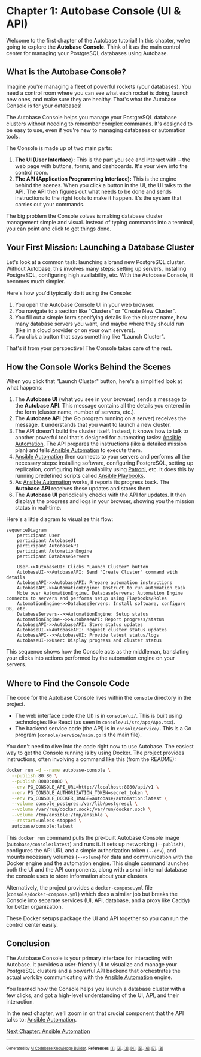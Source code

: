 # Chapter 1: Autobase Console (UI & API)

Welcome to the first chapter of the Autobase tutorial! In this chapter, we're going to explore the **Autobase Console**. Think of it as the main control center for managing your PostgreSQL databases using Autobase.

## What is the Autobase Console?

Imagine you're managing a fleet of powerful rockets (your databases). You need a control room where you can see what each rocket is doing, launch new ones, and make sure they are healthy. That's what the Autobase Console is for your databases!

The Autobase Console helps you manage your PostgreSQL database clusters without needing to remember complex commands. It's designed to be easy to use, even if you're new to managing databases or automation tools.

The Console is made up of two main parts:

1.  **The UI (User Interface):** This is the part you see and interact with – the web page with buttons, forms, and dashboards. It's your view into the control room.
2.  **The API (Application Programming Interface):** This is the engine behind the scenes. When you click a button in the UI, the UI talks to the API. The API then figures out what needs to be done and sends instructions to the right tools to make it happen. It's the system that carries out your commands.

The big problem the Console solves is making database cluster management simple and visual. Instead of typing commands into a terminal, you can point and click to get things done.

## Your First Mission: Launching a Database Cluster

Let's look at a common task: launching a brand new PostgreSQL cluster. Without Autobase, this involves many steps: setting up servers, installing PostgreSQL, configuring high availability, etc. With the Autobase Console, it becomes much simpler.

Here's how you'd typically do it using the Console:

1.  You open the Autobase Console UI in your web browser.
2.  You navigate to a section like "Clusters" or "Create New Cluster".
3.  You fill out a simple form specifying details like the cluster name, how many database servers you want, and maybe where they should run (like in a cloud provider or on your own servers).
4.  You click a button that says something like "Launch Cluster".

That's it from your perspective! The Console takes care of the rest.

## How the Console Works Behind the Scenes

When you click that "Launch Cluster" button, here's a simplified look at what happens:

1.  The **Autobase UI** (what you see in your browser) sends a message to the **Autobase API**. This message contains all the details you entered in the form (cluster name, number of servers, etc.).
2.  The **Autobase API** (the Go program running on a server) receives the message. It understands that you want to launch a new cluster.
3.  The API doesn't build the cluster itself. Instead, it knows how to talk to another powerful tool that's designed for automating tasks: [Ansible Automation](02_ansible_automation_.md). The API prepares the instructions (like a detailed mission plan) and tells [Ansible Automation](02_ansible_automation_.md) to execute them.
4.  [Ansible Automation](02_ansible_automation_.md) then connects to your servers and performs all the necessary steps: installing software, configuring PostgreSQL, setting up replication, configuring high availability using [Patroni](03_patroni_.md), etc. It does this by running predefined scripts called [Ansible Playbooks](06_ansible_playbooks_.md).
5.  As [Ansible Automation](02_ansible_automation_.md) works, it reports its progress back. The **Autobase API** receives these updates and stores them.
6.  The **Autobase UI** periodically checks with the API for updates. It then displays the progress and logs in your browser, showing you the mission status in real-time.

Here's a little diagram to visualize this flow:

```mermaid
sequenceDiagram
    participant User
    participant AutobaseUI
    participant AutobaseAPI
    participant AutomationEngine
    participant DatabaseServers

    User->>AutobaseUI: Clicks "Launch Cluster" button
    AutobaseUI->>AutobaseAPI: Send "Create Cluster" command with details
    AutobaseAPI->>AutobaseAPI: Prepare automation instructions
    AutobaseAPI->>AutomationEngine: Instruct to run automation task
    Note over AutomationEngine, DatabaseServers: Automation Engine connects to servers and performs setup using Playbooks/Roles
    AutomationEngine->>DatabaseServers: Install software, configure DB, etc.
    DatabaseServers-->>AutomationEngine: Setup status
    AutomationEngine-->>AutobaseAPI: Report progress/status
    AutobaseAPI->>AutobaseAPI: Store status updates
    AutobaseUI->>AutobaseAPI: Request cluster status updates
    AutobaseAPI-->>AutobaseUI: Provide latest status/logs
    AutobaseUI->>User: Display progress and cluster status
```

This sequence shows how the Console acts as the middleman, translating your clicks into actions performed by the automation engine on your servers.

## Where to Find the Console Code

The code for the Autobase Console lives within the `console` directory in the project.

*   The web interface code (the UI) is in `console/ui/`. This is built using technologies like React (as seen in `console/ui/src/app/App.tsx`).
*   The backend service code (the API) is in `console/service/`. This is a Go program (`console/service/main.go` is the main file).

You don't need to dive into the code right now to use Autobase. The easiest way to get the Console running is by using Docker. The project provides instructions, often involving a command like this (from the README):

```bash
docker run -d --name autobase-console \
  --publish 80:80 \
  --publish 8080:8080 \
  --env PG_CONSOLE_API_URL=http://localhost:8080/api/v1 \
  --env PG_CONSOLE_AUTHORIZATION_TOKEN=secret_token \
  --env PG_CONSOLE_DOCKER_IMAGE=autobase/automation:latest \
  --volume console_postgres:/var/lib/postgresql \
  --volume /var/run/docker.sock:/var/run/docker.sock \
  --volume /tmp/ansible:/tmp/ansible \
  --restart=unless-stopped \
  autobase/console:latest
```
This `docker run` command pulls the pre-built Autobase Console image (`autobase/console:latest`) and runs it. It sets up networking (`--publish`), configures the API URL and a simple authorization token (`--env`), and mounts necessary volumes (`--volume`) for data and communication with the Docker engine and the automation engine. This single command launches both the UI and the API components, along with a small internal database the console uses to store information about your clusters.

Alternatively, the project provides a `docker-compose.yml` file (`console/docker-compose.yml`) which does a similar job but breaks the Console into separate services (UI, API, database, and a proxy like Caddy) for better organization.

These Docker setups package the UI and API together so you can run the control center easily.

## Conclusion

The Autobase Console is your primary interface for interacting with Autobase. It provides a user-friendly UI to visualize and manage your PostgreSQL clusters and a powerful API backend that orchestrates the actual work by communicating with the [Ansible Automation](02_ansible_automation_.md) engine.

You learned how the Console helps you launch a database cluster with a few clicks, and got a high-level understanding of the UI, API, and their interaction.

In the next chapter, we'll zoom in on that crucial component that the API talks to: [Ansible Automation](02_ansible_automation_.md).

[Next Chapter: Ansible Automation](02_ansible_automation_.md)

---

<sub><sup>Generated by [AI Codebase Knowledge Builder](https://github.com/The-Pocket/Tutorial-Codebase-Knowledge).</sup></sub> <sub><sup>**References**: [[1]](https://github.com/vitabaks/autobase/blob/190aaf8616fc3f12dae58cdb3731af69f97ff013/README.md), [[2]](https://github.com/vitabaks/autobase/blob/190aaf8616fc3f12dae58cdb3731af69f97ff013/console/Dockerfile), [[3]](https://github.com/vitabaks/autobase/blob/190aaf8616fc3f12dae58cdb3731af69f97ff013/console/README.md), [[4]](https://github.com/vitabaks/autobase/blob/190aaf8616fc3f12dae58cdb3731af69f97ff013/console/docker-compose.yml), [[5]](https://github.com/vitabaks/autobase/blob/190aaf8616fc3f12dae58cdb3731af69f97ff013/console/service/Dockerfile), [[6]](https://github.com/vitabaks/autobase/blob/190aaf8616fc3f12dae58cdb3731af69f97ff013/console/service/main.go), [[7]](https://github.com/vitabaks/autobase/blob/190aaf8616fc3f12dae58cdb3731af69f97ff013/console/ui/README.md), [[8]](https://github.com/vitabaks/autobase/blob/190aaf8616fc3f12dae58cdb3731af69f97ff013/console/ui/src/app/App.tsx)</sup></sub>
